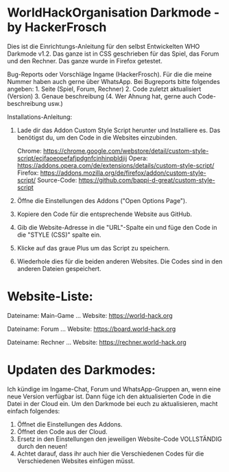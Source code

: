 # WorldHackOrganisation Darkmode - by HackerFrosch

Dies ist die Einrichtungs-Anleitung für den selbst Entwickelten WHO Darkmode v1.2.
Das ganze ist in CSS geschrieben für das Spiel, das Forum und den Rechner.
Das ganze wurde in Firefox getestet. 

Bug-Reports oder Vorschläge Ingame (HackerFrosch). Für die die meine Nummer haben auch gerne über WhatsApp.
Bei Bugreports bitte folgendes angeben: 
	1. Seite (Spiel, Forum, Rechner)
    2. Code zuletzt aktualisiert (Version)
    3. Genaue beschreibung
    (4. Wer Ahnung hat, gerne auch Code-beschreibung usw.)
    
    
    
    
    
    
Installations-Anleitung:


1. Lade dir das Addon Custom Style Script herunter und Installiere es. Das benötigst du, um den Code in die Websites einzubinden.


    Chrome: https://chrome.google.com/webstore/detail/custom-style-script/ecjfaoeopefafjpdgnfcjnhinpbldjij
    Opera: https://addons.opera.com/de/extensions/details/custom-style-script/
    Firefox: https://addons.mozilla.org/de/firefox/addon/custom-style-script/
    Source-Code: https://github.com/bappi-d-great/custom-style-script
    
    
2. Öffne die Einstellungen des Addons ("Open Options Page").
3. Kopiere den Code für die entsprechende Website aus GitHub.
4. Gib die Website-Adresse in die "URL"-Spalte ein und füge den Code in die "STYLE (CSS)" spalte ein.
5. Klicke auf das graue Plus um das Script zu speichern.
6. Wiederhole dies für die beiden anderen Websites. Die Codes sind in den anderen Dateien gespeichert.



# Website-Liste:
Dateiname: Main-Game ...
Website: https://world-hack.org

Dateiname: Forum ...
Website: https://board.world-hack.org

Dateiname: Rechner ...
Website: https://rechner.world-hack.org




# Updaten des Darkmodes:

Ich kündige im Ingame-Chat, Forum und WhatsApp-Gruppen an, wenn eine neue Version verfügbar ist. 
Dann füge ich den aktualisierten Code in die Datei in der Cloud ein.
Um den Darkmode bei euch zu aktualisieren, macht einfach folgendes:

1. Öffnet die Einstellungen des Addons.
2. Öffnet den Code aus der Cloud.
3. Ersetz in den Einstellungen den jeweiligen Website-Code VOLLSTÄNDIG durch den neuen!
4. Achtet darauf, dass ihr auch hier die Verschiedenen Codes für die Verschiedenen Websites einfügen müsst.



